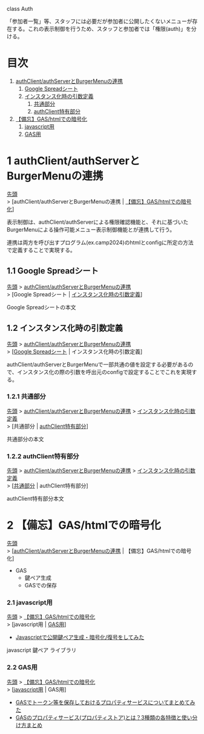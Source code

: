 <!-- modifyMD original document 
<style>
/* -- library/CSS/1.3.0/core.css ------ */
html, body{
  width: 100%;
  margin: 0;
  /*font-size: 4vw;*/
  text-size-adjust: none; /* https://gotohayato.com/content/531/ */
}
</style>
<p class="title">class Auth</p>

「参加者一覧」等、スタッフには必要だが参加者に公開したくないメニューが存在する。これの表示制御を行うため、スタッフと参加者では「権限(auth)」を分ける。

# authClient/authServerとBurgerMenuの連携

表示制御は、authClient/authServerによる権限確認機能と、それに基づいたBurgerMenuによる操作可能メニュー表示制御機能とが連携して行う。

連携は両方を呼び出すプログラム(ex.camp2024)のhtmlとconfigに所定の方法で定義することで実現する。

## Google Spreadシート

Google Spreadシートの本文

## インスタンス化時の引数定義

authClient/authServerとBurgerMenuで一部共通の値を設定する必要があるので、インスタンス化の際の引数を呼出元のconfigで設定することでこれを実現する。

### 共通部分

共通部分の本文

### authClient特有部分

authClient特有部分本文

# 【備忘】GAS/htmlでの暗号化

- GAS
  - 鍵ペア生成
  - GASでの保存

### javascript用

- [Javascriptで公開鍵ペア生成・暗号化/復号をしてみた](https://qiita.com/poruruba/items/272bdc8f539728d5b076)

javascript 鍵ペア ライブラリ

### GAS用

- [GASでトークン等を保存しておけるプロパティサービスについてまとめてみた](https://qiita.com/zumi0/items/85ca400d57f60728a7c7)
- [GASのプロパティサービス(プロパティストア)とは？3種類の各特徴と使い分け方まとめ](https://auto-worker.com/blog/?p=7829)
-->
<a name="ac0000"></a>
<style>
/* -- library/CSS/1.3.0/core.css ------ */
html, body{
  width: 100%;
  margin: 0;
  /*font-size: 4vw;*/
  text-size-adjust: none; /* https://gotohayato.com/content/531/ */
}
</style>
<p class="title">class Auth</p>

「参加者一覧」等、スタッフには必要だが参加者に公開したくないメニューが存在する。これの表示制御を行うため、スタッフと参加者では「権限(auth)」を分ける。


# 目次

1. <a href="#ac0001">authClient/authServerとBurgerMenuの連携</a>
   1. <a href="#ac0002">Google Spreadシート</a>
   1. <a href="#ac0003">インスタンス化時の引数定義</a>
      1. <a href="#ac0004">共通部分</a>
      1. <a href="#ac0005">authClient特有部分</a>
1. <a href="#ac0006">【備忘】GAS/htmlでの暗号化</a>
      1. <a href="#ac0007">javascript用</a>
      1. <a href="#ac0008">GAS用</a>

# 1 authClient/authServerとBurgerMenuの連携<a name="ac0001"></a>

[先頭](#ac0000)
<br>&gt; [authClient/authServerとBurgerMenuの連携 | [【備忘】GAS/htmlでの暗号化](#ac0006)]


表示制御は、authClient/authServerによる権限確認機能と、それに基づいたBurgerMenuによる操作可能メニュー表示制御機能とが連携して行う。

連携は両方を呼び出すプログラム(ex.camp2024)のhtmlとconfigに所定の方法で定義することで実現する。

## 1.1 Google Spreadシート<a name="ac0002"></a>

[先頭](#ac0000) > [authClient/authServerとBurgerMenuの連携](#ac0001)
<br>&gt; [Google Spreadシート | [インスタンス化時の引数定義](#ac0003)]


Google Spreadシートの本文

## 1.2 インスタンス化時の引数定義<a name="ac0003"></a>

[先頭](#ac0000) > [authClient/authServerとBurgerMenuの連携](#ac0001)
<br>&gt; [[Google Spreadシート](#ac0002) | インスタンス化時の引数定義]


authClient/authServerとBurgerMenuで一部共通の値を設定する必要があるので、インスタンス化の際の引数を呼出元のconfigで設定することでこれを実現する。

### 1.2.1 共通部分<a name="ac0004"></a>

[先頭](#ac0000) > [authClient/authServerとBurgerMenuの連携](#ac0001) > [インスタンス化時の引数定義](#ac0003)
<br>&gt; [共通部分 | [authClient特有部分](#ac0005)]


共通部分の本文

### 1.2.2 authClient特有部分<a name="ac0005"></a>

[先頭](#ac0000) > [authClient/authServerとBurgerMenuの連携](#ac0001) > [インスタンス化時の引数定義](#ac0003)
<br>&gt; [[共通部分](#ac0004) | authClient特有部分]


authClient特有部分本文

# 2 【備忘】GAS/htmlでの暗号化<a name="ac0006"></a>

[先頭](#ac0000)
<br>&gt; [[authClient/authServerとBurgerMenuの連携](#ac0001) | 【備忘】GAS/htmlでの暗号化]


- GAS
  - 鍵ペア生成
  - GASでの保存

### 2.1 javascript用<a name="ac0007"></a>

[先頭](#ac0000) > [【備忘】GAS/htmlでの暗号化](#ac0006)
<br>&gt; [javascript用 | [GAS用](#ac0008)]


- [Javascriptで公開鍵ペア生成・暗号化/復号をしてみた](https://qiita.com/poruruba/items/272bdc8f539728d5b076)

javascript 鍵ペア ライブラリ

### 2.2 GAS用<a name="ac0008"></a>

[先頭](#ac0000) > [【備忘】GAS/htmlでの暗号化](#ac0006)
<br>&gt; [[javascript用](#ac0007) | GAS用]


- [GASでトークン等を保存しておけるプロパティサービスについてまとめてみた](https://qiita.com/zumi0/items/85ca400d57f60728a7c7)
- [GASのプロパティサービス(プロパティストア)とは？3種類の各特徴と使い分け方まとめ](https://auto-worker.com/blog/?p=7829)

